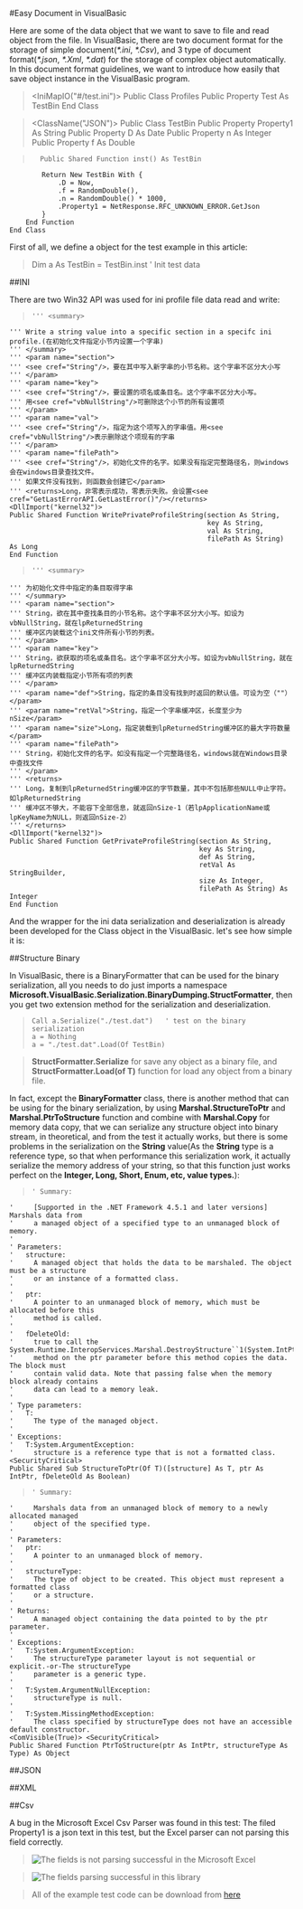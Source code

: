 #Easy Document in VisualBasic

Here are some of the data object that we want to save to file and read object from the file. In VisualBasic, there are two document format for the storage of simple document(_*.ini_, _*.Csv_), and 3 type of document format(_*.json_, _*.Xml_, _*.dat_) for the storage of complex object automatically.
In this document format guidelines, we want to introduce how easily that save object instance in the VisualBasic program.

> 	<IniMapIO("#/test.ini")>
	Public Class Profiles
    	Public Property Test As TestBin
	End Class

> 	<ClassName("JSON")>
	<Serializable> Public Class TestBin
    	<DataFrameColumn> Public Property Property1 As String
    	<DataFrameColumn> Public Property D As Date
    	<DataFrameColumn> Public Property n As Integer
    	<DataFrameColumn> Public Property f As Double

>     	Public Shared Function inst() As TestBin
        	Return New TestBin With {
            	.D = Now,
            	.f = RandomDouble(),
            	.n = RandomDouble() * 1000,
            	.Property1 = NetResponse.RFC_UNKNOWN_ERROR.GetJson
        	}
    	End Function
	End Class

First of all, we define a object for the test example in this article:

> 	Dim a As TestBin = TestBin.inst  ' Init test data

##INI

There are two Win32 API was used for ini profile file data read and write:



>     ''' <summary>
    ''' Write a string value into a specific section in a specifc ini profile.(在初始化文件指定小节内设置一个字串)
    ''' </summary>
    ''' <param name="section">
    ''' <see cref="String"/>，要在其中写入新字串的小节名称。这个字串不区分大小写
    ''' </param>
    ''' <param name="key">
    ''' <see cref="String"/>，要设置的项名或条目名。这个字串不区分大小写。
    ''' 用<see cref="vbNullString"/>可删除这个小节的所有设置项
    ''' </param>
    ''' <param name="val">
    ''' <see cref="String"/>，指定为这个项写入的字串值。用<see cref="vbNullString"/>表示删除这个项现有的字串
    ''' </param>
    ''' <param name="filePath">
    ''' <see cref="String"/>，初始化文件的名字。如果没有指定完整路径名，则windows会在windows目录查找文件。
    ''' 如果文件没有找到，则函数会创建它</param>
    ''' <returns>Long，非零表示成功，零表示失败。会设置<see cref="GetLastErrorAPI.GetLastError()"/></returns>
    <DllImport("kernel32")>
    Public Shared Function WritePrivateProfileString(section As String,
                                                     key As String,
                                                     val As String,
                                                     filePath As String) As Long
    End Function

>     ''' <summary>
    ''' 为初始化文件中指定的条目取得字串
    ''' </summary>
    ''' <param name="section">
    ''' String，欲在其中查找条目的小节名称。这个字串不区分大小写。如设为vbNullString，就在lpReturnedString
    ''' 缓冲区内装载这个ini文件所有小节的列表。
    ''' </param>
    ''' <param name="key">
    ''' String，欲获取的项名或条目名。这个字串不区分大小写。如设为vbNullString，就在lpReturnedString
    ''' 缓冲区内装载指定小节所有项的列表
    ''' </param>
    ''' <param name="def">String，指定的条目没有找到时返回的默认值。可设为空（""）</param>
    ''' <param name="retVal">String，指定一个字串缓冲区，长度至少为nSize</param>
    ''' <param name="size">Long，指定装载到lpReturnedString缓冲区的最大字符数量</param>
    ''' <param name="filePath">
    ''' String，初始化文件的名字。如没有指定一个完整路径名，windows就在Windows目录中查找文件
    ''' </param>
    ''' <returns>
    ''' Long，复制到lpReturnedString缓冲区的字节数量，其中不包括那些NULL中止字符。如lpReturnedString
    ''' 缓冲区不够大，不能容下全部信息，就返回nSize-1（若lpApplicationName或lpKeyName为NULL，则返回nSize-2）
    ''' </returns>
    <DllImport("kernel32")>
    Public Shared Function GetPrivateProfileString(section As String,
                                                   key As String,
                                                   def As String,
                                                   retVal As StringBuilder,
                                                   size As Integer,
                                                   filePath As String) As Integer
    End Function


And the wrapper for the ini data serialization and deserialization is already been developed for the Class object in the VisualBasic. let's see how simple it is:







##Structure Binary

In VisualBasic, there is a BinaryFormatter that can be used for the binary serialization, all you needs to do just imports a namespace **Microsoft.VisualBasic.Serialization.BinaryDumping.StructFormatter**, then you get two extension method for the serialization and deserialization.

>     Call a.Serialize("./test.dat")   ' test on the binary serialization
>     a = Nothing
>     a = "./test.dat".Load(Of TestBin)

> **StructFormatter.Serialize** for save any object as a binary file, and **StructFormatter.Load(of T)** function for load any object from a binary file.

In fact, except the **BinaryFormatter** class, there is another method that can be using for the binary serialization, by using **Marshal.StructureToPtr** and **Marshal.PtrToStructure** function and combine with **Marshal.Copy** for memory data copy, that we can serialize any structure object into binary stream, in theoretical, and from the test it actually works, but there is some problems in the serialization on the **String** value(As the **String** type is a reference type, so that when performance this serialization work, it actually serialize the memory address of your string, so that this function just works perfect on the **Integer, Long, Short, Enum, etc, value types.**):

>     ' Summary:
    '     [Supported in the .NET Framework 4.5.1 and later versions] Marshals data from
    '     a managed object of a specified type to an unmanaged block of memory.
    '
    ' Parameters:
    '   structure:
    '     A managed object that holds the data to be marshaled. The object must be a structure
    '     or an instance of a formatted class.
    '
    '   ptr:
    '     A pointer to an unmanaged block of memory, which must be allocated before this
    '     method is called.
    '
    '   fDeleteOld:
    '     true to call the System.Runtime.InteropServices.Marshal.DestroyStructure``1(System.IntPtr)
    '     method on the ptr parameter before this method copies the data. The block must
    '     contain valid data. Note that passing false when the memory block already contains
    '     data can lead to a memory leak.
    '
    ' Type parameters:
    '   T:
    '     The type of the managed object.
    '
    ' Exceptions:
    '   T:System.ArgumentException:
    '     structure is a reference type that is not a formatted class.
    <SecurityCritical>
    Public Shared Sub StructureToPtr(Of T)([structure] As T, ptr As IntPtr, fDeleteOld As Boolean)

>     ' Summary:
    '     Marshals data from an unmanaged block of memory to a newly allocated managed
    '     object of the specified type.
    '
    ' Parameters:
    '   ptr:
    '     A pointer to an unmanaged block of memory.
    '
    '   structureType:
    '     The type of object to be created. This object must represent a formatted class
    '     or a structure.
    '
    ' Returns:
    '     A managed object containing the data pointed to by the ptr parameter.
    '
    ' Exceptions:
    '   T:System.ArgumentException:
    '     The structureType parameter layout is not sequential or explicit.-or-The structureType
    '     parameter is a generic type.
    '
    '   T:System.ArgumentNullException:
    '     structureType is null.
    '
    '   T:System.MissingMethodException:
    '     The class specified by structureType does not have an accessible default constructor.
    <ComVisible(True)> <SecurityCritical>
    Public Shared Function PtrToStructure(ptr As IntPtr, structureType As Type) As Object

##JSON







##XML

##Csv



A bug in the Microsoft Excel Csv Parser was found in this test: The filed Property1 is a json text in this test, but the Excel parser can not parsing this field correctly.



> ![The fields is not parsing successful in the Microsoft Excel](https://raw.githubusercontent.com/xieguigang/VisualBasic_AppFramework/master/guides/ExcelBugs.png)

> ![The fields parsing successful in this library](https://raw.githubusercontent.com/xieguigang/VisualBasic_AppFramework/master/guides/ParserSuccess.png)



> All of the example test code can be download from [here](https://github.com/xieguigang/VisualBasic_AppFramework/tree/master/Example/EasyDocument)